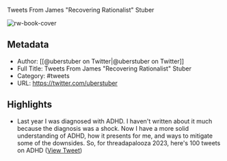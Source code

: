 Tweets From James "Recovering Rationalist" Stuber

![rw-book-cover](https://pbs.twimg.com/profile_images/1732120598082654208/G8L9UW1J.jpg)

## Metadata
- Author: [[@uberstuber on Twitter|@uberstuber on Twitter]]
- Full Title: Tweets From James "Recovering Rationalist" Stuber
- Category: #tweets
- URL: https://twitter.com/uberstuber

## Highlights
- Last year I was diagnosed with ADHD. I haven't written about it much because the diagnosis was a shock.
  Now I have a more solid understanding of ADHD, how it presents for me, and ways to mitigate some of the downsides. 
  So, for threadapalooza 2023, here's 100 tweets on ADHD ([View Tweet](https://twitter.com/uberstuber/status/1736489420466110843))

